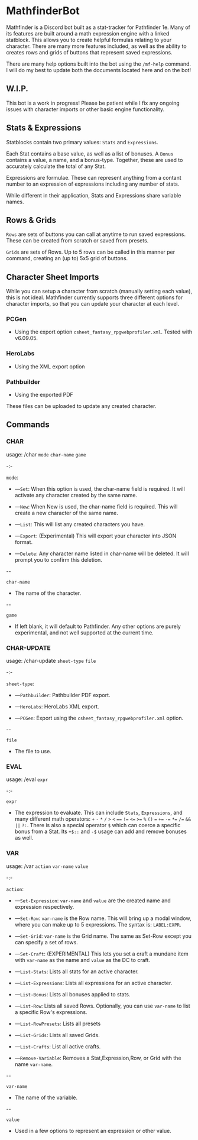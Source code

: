 # MathfinderBot

Mathfinder is a Discord bot built as a stat-tracker for Pathfinder 1e. Many of its features are built around a math expression engine with a linked statblock. This allows you to create helpful formulas relating to your character. There are many more features included, as well as the ability to creates rows and grids of buttons that represent saved expressions.

There are many help options built into the bot using the `/mf-help` command. I will do my best to update both the documents located here and on the bot!

## W.I.P.
This bot is a work in progress! Please be patient while I fix any ongoing issues with character imports or other basic engine functionality. 


## Stats & Expressions
Statblocks contain two primary values: `Stats` and `Expressions`. 

Each Stat contains a base value, as well as a list of bonuses. A `Bonus` contains a value, a name, and a bonus-type. Together, these are used to accurately calculate the total of any Stat.

Expressions are formulae. These can represent anything from a contant number to an expression of expressions including any number of stats. 

While different in their application, Stats and Expressions share variable names.


## Rows & Grids
`Rows` are sets of buttons you can call at anytime to run saved expressions. These can be created from scratch or saved from presets.

`Grids` are sets of Rows. Up to 5 rows can be called in this manner per command, creating an (up to) 5x5 grid of buttons.


## Character Sheet Imports
While you can setup a character from scratch (manually setting each value), this is not ideal. Mathfinder currently supports three different options for character imports, so that you can update your character at each level.

### PCGen
 - Using the export option `csheet_fantasy_rpgwebprofiler.xml`. Tested with v6.09.05.

### HeroLabs
 - Using the XML export option

### Pathbuilder
 - Using the exported PDF


These files can be uploaded to update any created character.


## Commands

### **CHAR**

usage:
/char `mode` `char-name` `game`

-:-

`mode`:

 - —`Set`: When this option is used, the char-name field is required. It will activate any character created by the same name.

 - —`New`: When New is used, the char-name field is required. This will create a new character of the same name.

 - —`List`: This will list any created characters you have.

 - —`Export`: (Experimental) This will export your character into JSON format.

 - —`Delete`: Any character name listed in char-name will be deleted. It will prompt you to confirm this deletion.

--

`char-name`

 - The name of the character.

--

`game`

 - If left blank, it will default to Pathfinder. Any other options are purely experimental, and not well supported at the current time.


### **CHAR-UPDATE**

usage:
/char-update `sheet-type` `file`

-:-

`sheet-type`:

 - —`Pathbuilder`: Pathbuilder PDF export.

 - —`HeroLabs`: HeroLabs XML export.

 - —`PCGen`: Export using the `csheet_fantasy_rpgwebprofiler.xml` option.

--

`file`

 - The file to use.


### **EVAL**

usage:
/eval `expr`

-:-


`expr`

 - The expression to evaluate. This can include `Stats`, `Expressions`, and many different math operators: `+` `-` `*` `/` `>` `<` `==` `!=` `<=` `>=` `%` `()` `=` `+=` `-=` `*=` `/=` `&&` `||` `?:`. There is also a special operator `$` which can coerce a specific bonus from a Stat. Its `+$::` and `-$` usage can add and remove bonuses as well.


### **VAR**

usage:
/var `action` `var-name` `value`

-:-

`action`:

 - —`Set-Expression`: `var-name` and `value` are the created name and expression respectively. 

 - —`Set-Row`: `var-name` is the Row name. This will bring up a modal window, where you can make up to 5 expressions. The syntax is: `LABEL:EXPR`.

 - —`Set-Grid`: `var-name` is the Grid name. The same as Set-Row except you can specify a set of rows.

 - —`Set-Craft`: (EXPERIMENTAL) This lets you set a craft a mundane item with `var-name` as the name and `value` as the DC to craft.

 - —`List-Stats`: Lists all stats for an active character.

 - —`List-Expressions`: Lists all expressions for an active character.

 - —`List-Bonus`: Lists all bonuses applied to stats.

 - —`List-Row`: Lists all saved Rows. Optionally, you can use `var-name` to list a specific Row's expressions.

 - —`List-RowPresets`: Lists all presets

 - —`List-Grids`: Lists all saved Grids.

 - —`List-Crafts`: List all active crafts.

 - —`Remove-Variable`: Removes a Stat,Expression,Row, or Grid with the name `var-name`.

--

`var-name`

 - The name of the variable.

--

`value`

 - Used in a few options to represent an expression or other value.




